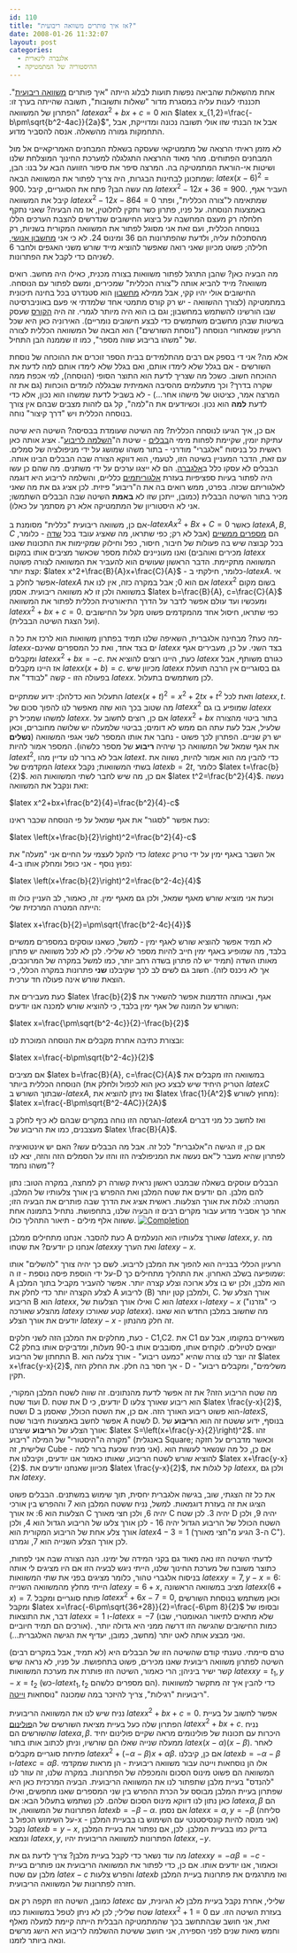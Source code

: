 ```yaml
---
id: 110
title: "אז איך פותרים משוואה ריבועית?"
date: 2008-01-26 11:32:07
layout: post
categories: 
  - אלגברה לינארית
  - ההיסטוריה של המתמטיקה
---
```

אחת מהשאלות שהביאה נפשות תועות לבלוג הייתה "איך פותרים <a href="http://he.wikipedia.org/wiki/%D7%9E%D7%A9%D7%95%D7%95%D7%90%D7%94_%D7%9E%D7%9E%D7%A2%D7%9C%D7%94_%D7%A9%D7%A0%D7%99%D7%99%D7%94">משוואה ריבועית</a>". תכננתי לענות עליה במסגרת מדור "שאלות ותשובות", תשובה שהייתה בערך זו: "הפתרון של המשוואה $latex ax^2+bx+c=0$ הוא $latex x_{1,2}=\frac{-b\pm\sqrt{b^2-4ac}}{2a}$", אבל אז הבנתי שזו אולי תשובה נכונה ומדוייקת, אבל התחמקות גמורה מהשאלה. אנסה להסביר מדוע.

לא מזמן ראיתי הרצאה של מתמטיקאי שעסקה בשאלת המבחנים האמריקאיים אל מול המבחנים הפתוחים. מהר מאוד ההרצאה התגלגלה למערכת החינוך המוצלחת שלנו ושיטות אי-הוראת המתמטיקה בה. המרצה סיפר את סיפור הזוועה הבא על בנו: הבן, שמתכונן לבחינות הבגרות, היה צריך לפתור את המשוואה הבאה: $latex (x-6)^2=900$. מה עשה הבן? פתח את הסוגריים, קיבל $latex x^2-12x+36=900$. העביר אגף, קיבל את המשוואה $latex x^2-12x-864=0$ שמתאימה ל"צורה הכללית", ופתר באמצעות הנוסחה. על פניו, פתרון כשר ותקין לחלוטין, אז מה הבעיה? שאני נתקף חלחלה רק מעצם המחשבה על ביצוע החישובים שנדרשים להצבת הערכים הללו בנוסחה הכללית, ועם זאת אני מסוגל לפתור את המשוואה המקורית בשניות, רק מהסתכלות עליה, ולדעת שהפתרונות הם 36 ומינוס 24. לא כי אני <a href="http://he.wikipedia.org/wiki/%D7%92%D7%90%D7%95%D7%9F_%D7%97%D7%99%D7%A9%D7%95%D7%91">מחשבון אנושי</a>, חלילה; פשוט מכיוון שאני רואה שאפשר להוציא מייד שורש משני האגפים ולחבר 6 לשניהם כדי לקבל את הפתרונות.

מה הבעיה כאן? שהבן התרגל לפתור משוואות בצורה מכנית, כאילו היה מחשב. רואים משוואה? מייד להביא אותה ל"צורה הכללית" שמכירים, ומשם לפתור עם הנוסחה. החישובים אולי יהיו קקי, אבל ממילא <a href="http://he.wikipedia.org/wiki/%D7%9E%D7%97%D7%A9%D7%91%D7%95%D7%9F">מחשבון</a> הוא סטנדרט בכל בחינה תיכונית במתמטיקה (לצורך ההשוואה - יש רק קורס מתמטי אחד שלמדתי אי פעם באוניברסיטה שבו הורשינו להשתמש במחשבון; וגם בו הוא היה מיותר לגמרי. זה היה <a href="http://he.wikipedia.org/wiki/%D7%90%D7%A0%D7%9C%D7%99%D7%96%D7%94_%D7%A0%D7%95%D7%9E%D7%A8%D7%99%D7%AA">הקורס</a> שעסק בשיטות שבהן מחשבים משתמשים כדי לבצע חישובים נומריים). האירוניה כאן היא שכל הרעיון שמאחורי הנוסחה ("נוסחת השורשים") הוא הבאה של המשוואה הכללית לצורה של "משהו בריבוע שווה מספר", כמו זו שממנה הבן התחיל.

אלא מה? אני די בספק אם רבים מהתלמידים בבית הספר זוכרים את ההוכחה של נוסחת השורשים - אם בגלל שלא לימדו אותם, ואם בגלל שלא לימדו אותם למה לדעת את ההוכחה חשוב. כשכל מה שצריך לדעת הוא התוצר הסופי (הנוסחה), למי אכפת ממה שקרה בדרך? וכך מתעלמים מהסיבה האמיתית שבגללה לומדים הוכחות (גם את זה המרצה אמר, כציטוט של מישהו אחר...) - לא בשביל לדעת שמשהו הוא נכון, אלא כדי לדעת <strong>למה</strong> הוא נכון. וכשיודעים את ה"למה", קל גם לזהות מצבים שבהם אין צורך בנוסחה הכללית ויש "דרך קיצור" נוחה.

אם כן, איך הגיעו לנוסחה הכללית? מה השיטה שעומדת בבסיסה? השיטה היא שיטה עתיקת יומין, שקיימת לפחות מימי ה<a href="http://he.wikipedia.org/wiki/%D7%91%D7%91%D7%9C">בבלים</a> - שיטת ה"<a href="http://he.wikipedia.org/wiki/%D7%94%D7%A9%D7%9C%D7%9E%D7%94_%D7%9C%D7%A8%D7%99%D7%91%D7%95%D7%A2">השלמה לריבוע</a>". אציג אותה כאן ראשית כל בניסוח "אלגברי" מודרני - בתור משהו שמושג על ידי מניפולציה של סמלים. עם זאת, הדבר המעניין בשיטה הזו, לטעמי, הוא דווקא הצורה שבה הבבלים הבינו אותה. הבבלים לא עסקו כלל ב<a href="http://he.wikipedia.org/wiki/%D7%90%D7%9C%D7%92%D7%91%D7%A8%D7%94">אלגברה</a>. הם לא ייצגו ערכים על ידי משתנים. מה שהם כן עשו היה לפתור בעיות ספציפיות בעזרת <a href="http://he.wikipedia.org/wiki/%D7%90%D7%9C%D7%92%D7%95%D7%A8%D7%99%D7%AA%D7%9D">אלגוריתמים</a> כלליים, והשלמה לריבוע היא דוגמה לאלגוריתם שכזה. בפרט, ממש רואים בה את ה"ריבוע" פיזית. לכן אציג גם את מה שאני מכיר בתור השיטה הבבלית (כמובן, ייתכן שזו לא <strong>באמת</strong> השיטה שבה הבבלים השתמשו; אני לא היסטוריון של המתמטיקה אלא רק מסתמך על כאלו).

אם כן, משוואה ריבועית "כללית" מסומנת ב-$latex Ax^2+Bx+C=0$ כאשר $latex A,B,C$ הם <a href="http://he.wikipedia.org/wiki/%D7%9E%D7%A1%D7%A4%D7%A8_%D7%9E%D7%9E%D7%A9%D7%99">מספרים ממשיים</a> (אבל לא רק; כפי שתראו, מה שאציג עובד בכל <a href="http://he.wikipedia.org/wiki/%D7%A9%D7%93%D7%94_%28%D7%90%D7%9C%D7%92%D7%91%D7%A8%D7%94%29">שדה</a> - כלומר, בכל קבוצה שיש בה פעולות של חיבור, חיסור, כפל וחילוק שמקיימות את התכונות שאנו מכירים ואוהבים) ואנו מעוניינים לגלות מספר שכאשר מציבים אותו במקום $latex x$ המשוואה מתקיימת. הדבר הראשון שעושים הוא להעביר את המשוואה לצורה פשוטה קצת יותר: $latex x^2+\frac{B}{A}x+\frac{C}{A}$ - כלומר, חילקתי ב-$latex A$. אי אפשר לחלק ב-$latex A$ אם הוא 0; אבל במקרה כזה, אין לנו את $latex x^2$ בשום מקום במשוואה ולכן זו לא משוואה ריבועית. אסמן $latex b=\frac{B}{A}, c=\frac{C}{A}$ ומעכשיו ועד עולם אפשר לדבר על הדרך התיאורטית הכללית לפתור את המשוואה $latex x^2+bx+c=0$. כפי שתראו, חיסול אחד מהמקדמים פשוט מקל על החישובים (ועל הצגת השיטה הבבלית).

מה כעת? מבחינה אלגברית, השאיפה שלנו תמיד בפתרון משוואות הוא לרכז את כל ה-$latex x$-ים בצד אחד, ואת כל המספרים שאינם $latex x$ בצד השני. על כן, מעבירים אגף ומקבלים $latex x^2+bx=-c$. כעת, היינו רוצים להוציא את $latex x$ כגורם משותף, אבל אז היינו מקבלים $latex x(x+b)=c$. מכיוון שיש $latex x$ גם בסוגריים אין הרבה תועלת בפעולה הזו - קשה "לבודד" את $latex x$. לכן משתמשים בתעלול.

התעלול הוא כדלהלן: ידוע שמתקיים $latex (x+t)^2=x^2+2tx+t^2$ וזאת לכל $latex x,t$. מה שטוב בכך הוא שזה מאפשר לנו להפוך סכום של $latex x^2$ שמופיע בו גם $latex x$ למשהו שמכיל רק $latex x$. אם כן, רוצים לחשוב על $latex x^2+bx$ בתור ביטוי מהצורה שלעיל, אבל לעת עתה הם ממש לא דומים; בביטוי שלמעלה יש שלושה מחוברים, וכאן יש רק שניים. הפתרון לכך פשוט - נחבר את אותו המספר לשני אגפי המשוואה (<strong>נשלים</strong> את אגף שמאל של המשוואה כך שיהיה <strong>ריבוע</strong> של מספר כלשהו). המספר אמור להיות $latex t^2$, אבל לא ברור לנו עדיין מהו $latex t$. כדי להבין מה הוא אמור להיות, נשווה את המקדמים של $latex x$ בשתי המשוואות; נקבל $latex b=2t$, כלומר $latex t=\frac{b}{2}$. אם כן, מה שיש לחבר לשתי המשוואות הוא $latex t^2=\frac{b^2}{4}$. נעשה זאת ונקבל את המשוואה:

$latex x^2+bx+\frac{b^2}{4}=\frac{b^2}{4}-c$

כעת אפשר "לסגור" את אגף שמאל על פי הנוסחה שכבר ראינו:

$latex \left(x+\frac{b}{2}\right)^2=\frac{b^2}{4}-c$

כדי להקל לעצמי על החיים אני "מעלה" את $latex c$ אל השבר באגף ימין על ידי טריק נפוץ נוסף - אני כופל ומחלק אותו ב-4:

$latex \left(x+\frac{b}{2}\right)^2=\frac{b^2-4c}{4}$

וכעת אני מוציא שורש מאגף שמאל, ולכן גם מאגף ימין. זה, כאמור, לב העניין כולו וזו הייתה המטרה המרכזית שלי:

$latex x+\frac{b}{2}=\pm\sqrt{\frac{b^2-4c}{4}}$

לא תמיד אפשר להוציא שורש לאגף ימין - למשל, כשאנו עוסקים במספרים ממשיים בלבד, מה שמופיע באגף ימין חייב להיות מספר לא שלילי. לכן לא לכל משוואה יש פתרון מאותו השדה (תמיד יש לה פתרון בשדה רחב יותר, כמו למשל במקרה של המרוכבים, אך לא ניכנס לזה). חשוב גם לשים לב לכך שקיבלנו <strong>שני</strong> פתרונות במקרה הכללי, כי הוצאת שורש אינה פעולה חד ערכית.

כעת מעבירים את $latex \frac{b}{2}$ אגף, ובאותה הזדמנות אפשר להשאיר את השורש על המונה של אגף ימין בלבד, כי להוציא שורש למכנה אנו יודעים:

$latex x=\frac{\pm\sqrt{b^2-4c}}{2}-\frac{b}{2}$

ובצורת כתיבה אחרת מקבלים את הנוסחה המוכרת לנו:

$latex x=\frac{-b\pm\sqrt{b^2-4c}}{2}$

אם מציבים $latex b=\frac{B}{A}, c=\frac{C}{A}$ במשוואה הזו מקבלים את הנוסחה הכללית ביותר (הטריק היחיד שיש לבצע כאן הוא לכפול ולחלק את $latex C$ שבתוך השורש ב-$latex A$, ואז ניתן להוציא את $latex \frac{1}{A^2}$ מחוץ לשורש):
$latex x=\frac{-B\pm\sqrt{B^2-4AC}}{2A}$

הגרסה הזו נוחה במקרים שבהם לא כיף לחלק ב-$latex A$ ואז לחשב כל מני דברים מעצבנים, כמו את הריבוע של $latex \frac{B}{A}$.

אם כן, זו הגישה ה"אלגברית" לכל זה. אבל מה הבבלים עשו? האם יש אינטואיציה לפתרון שהיא מעבר ל"אם נעשה את המניפולציה הזו והזו על הסמלים הזה והזה, יצא לנו משהו נחמד"?

הבבלים עוסקים בשאלה שבמבט ראשון נראית קשורה רק למחצה, במקרה הטוב: נתון להם מלבן. הם יודעים את שטח המלבן ואת ההפרש בין אורך צלעותיו של המלבן. המטרה: לגלות את אורך הצלעות. ראשית אציג את הדרך שבה פותרים את הבעיה הזו; אחר כך אסביר מדוע עבור מקרים רבים זו הבעיה שלנו, בתחפושת. נתחיל בתמונה אחת ששווה אלף מילים - תיאור התהליך כולו.
<a title="Completion" href="http://www.gadial.net/wp-content/uploads/2008/01/completion_to_square.png"><img alt="Completion" src="http://www.gadial.net/wp-content/uploads/2008/01/completion_to_square.png" /></a>

כעת להסבר. אנחנו מתחילים ממלבן A שאורך צלעותיו הוא הנעלמים $latex x,y$. מה אנחנו כן יודעים? את שטחו $latex xy$ ואת הערך $latex y-x$.

הרעיון הכללי בבנייה הוא להפוך את המלבן לריבוע. לשם כך יהיה צורך "להשלים" אותו על ידי הוספת פיסה נוספת - זו ה-D שמופיעה בשלב האחרון. את התהליך מתחילים כך: A הוא מלבן, ולכן יש בו צלע ארוכה וצלע קצרה יותר. אפשר להעביר מקביל בתוך המלבן לצלע הקצרה יותר כדי לחלק את A לריבוע (B) ולמלבן קטן יותר, C. אורך הצלע של הריבוע B הוא $latex x$, ואילו אורך הצלעות של C הוא $latex x$ ו-$latex y-x$ (כי "גזרנו" מהצלע שאורכה $latex y$ קטע שאורכו $latex x$). מה שחשוב במלבן החדש הוא שאנו יודעים את אורך הצלע $latex y-x$ - זה חלק מהנתון.

כעת, מחלקים את המלבן הזה לשני חלקים - C1,C2. את C1 משאירים במקומו, אבל עם C2 יוצאים לטיולים. לוקחים אותו, מסובבים אותו ב-90 מעלות, ומדביקים אותו בחלק התחתון של הריבוע B. זה יוצר לנו צורה שהיא "כמעט ריבוע" - אורך צלעה הוא $latex x+\frac{y-x}{2}$, אך חסר בה חלק. את החלק הזה - D - "משלימים", ומקבלים ריבוע תקין.

מה שטח הריבוע הזה? את זה אפשר לדעת מהנתונים. זה שווה לשטח המלבן המקורי, ועוד שטח D. את שטח D יודעים, כי D הוא ריבוע שאורך צלעו $latex \frac{y-x}{2}$, ושטח D הוא פשוט ריבוע האורך הזה. אם כן, את השטח הכולל, שאסמן ב-$latex S$, אפשר לחשב באמצעות חיבור שטח A לשטח D. בנוסף, ידוע ששטח זה הוא ה<strong>ריבוע</strong> של אורך הצלע של ה<strong>ריבוע</strong> שיצרנו: $latex S=\left(x+\frac{y-x}{2}\right)^2$. זהו מקורה ה"היסטורי" של המילה "ריבוע" (באנגלית Square; וכאשר מדברים על חזקה שלישית, זה Cube - אני מניח שכעת ברור למה). אם כן, כל מה שנשאר לעשות הוא להוציא שורש לשטח הריבוע, שאותו כאמור אנו יודעים, וקיבלנו את $latex x+\frac{y-x}{2}$. מכיוון שאנחנו יודעים את $latex \frac{y-x}{2}$, קל לגלות את $latex x$, ולכן גם את $latex y$.

את כל זה הצגתי, שוב, בגישה אלגברית יחסית, תוך שימוש במשתנים. הבבלים פשוט הציגו את זה בעזרת דוגמאות. למשל, נניח ששטח המלבן הוא 7 וההפרש בין אורכי הצלעות הוא 6: אז אורך C יהיה 6, ולכן חצי מאורך C יהיה 3. לכן שטח D יהיה 9, ולכן השטח הכולל של הריבוע הגדול יהיה 16 - לכן אורך צלעו של הריבוע הגדול הוא 4, ולכן אורך צלע אחת של הריבוע המקורית הוא $latex 4-3=1$ (ה-3 הגיע מ"חצי מאורך C"). לכן אורך הצלע השנייה הוא 7, וגמרנו.

לדעתי השיטה הזו נאה מאוד גם בקני המידה של ימינו. הנה הצורה שבה אני לפחות, כתוצר משובח של מערכת החינוך שלנו, הייתי ניגש לבעיה הזו אם היו מציגים לי אותה בניסוח אלגברי טהור, כלומר מציגים בפני את שתי המשוואות $latex xy=7, y-x=6$: הייתי מחלץ מהמשוואה השנייה $latex y=6+x$, מציב במשוואה הראשונה $latex x(6+x)=7$. פותח סוגריים ומקבל $latex x^2+6x-7=0$, וכאן משתמש בנוסחת השורשים ומקבל $latex x=\frac{-6\pm\sqrt{36+28}}{2}=\frac{-6\pm 8}{2}$ ובסופו של דבר, את התוצאות $latex x=1$ ו-$latex x=-7$ (שלא מתאים לתיאור הגאומטרי, שבו אורכים הם תמיד חיוביים). כמות החישובים שהגישה הזו דרשה ממני היא גדולה יותר, ואני מבצע אותה לאט יותר (מחשב, כמובן, יעדיף את הגישה האלגברית...).

טרם סיימתי. טענתי קודם שהשיטה הזו של הבבלים היא (לא תמיד, אבל במקרים רבים) השיטה לפתרון משוואה ריבועית שאנו מכירים, פשוט בתחפושת. על פניו, לא נראה שיש קשר ישיר ביניהן; הרי כאמור, השיטה הזו פותרת את מערכת המשוואות $latex xy=t_1,y-x=t_2$ (כש-$latex t_1,t_2$ הם מספרים כלשהם). כדי להבין איך זה מתקשר למשוואות ריבועיות "רגילות", צריך להיזכר במה שמכונה "נוסחאות <a href="http://he.wikipedia.org/wiki/%D7%A4%D7%A8%D7%A0%D7%A1%D7%95%D7%90%D7%94_%D7%95%D7%99%D7%99%D7%98%D7%94">וייטה</a>".

נניח שיש לנו את המשוואה הריבועית $latex x^2+bx+c=0$. אפשר לחשוב על בעיית הפתרון שלה כעל בעיית מציאת השורשים של ה<a href="http://he.wikipedia.org/wiki/%D7%A4%D7%95%D7%9C%D7%99%D7%A0%D7%95%D7%9D">פולינום</a> $latex x^2+bx+c$. נניח שהשורשים הם $latex \alpha,\beta$. היכרות עם תכונות של פולינומים מראה שקיים פולינום יחיד ממעלה שנייה שאלו הם שורשיו, וניתן לכתוב אותו בתור $latex (x-\alpha)(x-\beta)$. לאחר פתיחת סוגריים מקבלים $latex x^2+(-\alpha-\beta)x+\alpha\beta$. אם כן, קיבלנו $latex b=-\alpha-\beta$ ו-$latex c=\alpha\beta$. אלו הן נוסחאות וייטה עבור משוואה ריבועית - הן מראות שמקדמי המשוואה הם פשוט מינוס הסכום והמכפלה של הפתרונות. במקרה שלנו, זה עוזר לנו "להנדס" בעיית מלבן שתפתור לנו את המשוואה הריבועית. הבעיה המרכזית כאן היא שפתרון בעיית המלבן מבוסס על הכרת ההפרש בין שני המספרים שאנו מחפשים, ואילו כאן נתון לנו דווקא מינוס הסכום שלהם. לכן נשתמש בתעלול הבא: אם $latex \alpha,\beta$ הם הפתרונות של המשוואה, אז $latex b=-\beta-\alpha$. אם נסמן $latex x=\alpha, y=-\beta$ (סליחה על השימוש הכפול ב-x - אני מנסה להיות קונסיסטנטי עם השימוש בו בבעיית המלבן) נקבל $latex b=y-x$, בדיוק כמו בבעיית המלבן. לכן, אם נפתור את בעיית המלבן ונמצא $latex x,y$, הפתרונות למשוואה הריבועית יהיו $latex x,-y$.

מה עוד נשאר כדי לקבל בעיית מלבן? צריך לדעת גם את $latex xy=-\alpha\beta=-c$ - וכאמור, אנו יודעים אותו. אם כן, כדי לפתור את המשוואה הריבועית אנו פותרים בעיית מלבן עם שטח $latex -c$ והפרש צלעות $latex b$ ואז מתרגמים את פתרונות בעיית המלבן חזרה לפתרונות של המשוואה הריבועית.

כמובן, השיטה הזו תקפה רק אם $latex c$ שלילי, אחרת נקבל בעיית מלבן לא הגיונית, עם שטח שלילי; לכן לא ניתן לטפל במשוואות כמו $latex x^2+1=0$ בעזרת השיטה הזו. עם זאת, אני חושב שבהתחשב בכך שהמתמטיקה הבבלית הייתה קיימת למעלה מאלף וחמש מאות שנים לפני הספירה, אני חושב ששיטת ההשלמה לריבוע היא הישג מרשים ונאה ביותר לזמנו.
